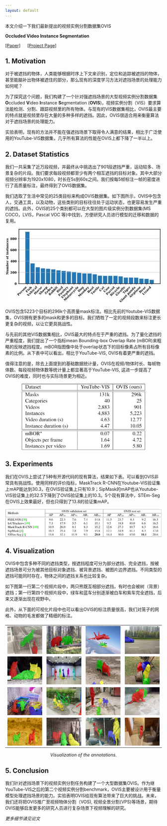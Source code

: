 ```yaml
---
layout: default
---
```


<head>
    <script src="https://cdn.mathjax.org/mathjax/latest/MathJax.js?config=TeX-AMS-MML_HTMLorMML" type="text/javascript"></script>
    <script type="text/x-mathjax-config">
        MathJax.Hub.Config({
            tex2jax: {
            skipTags: ['script', 'noscript', 'style', 'textarea', 'pre'],
            inlineMath: [['$','$']]
            }
        });
    </script>
</head>

本文介绍一下我们最新提出的视频实例分割数据集OVIS

**Occluded Video Instance Segmentation**

[[Paper]](https://arxiv.org/abs/2102.01558) &emsp; [[Project Page]](http://songbai.site/ovis/)

## 1. Motivation

对于被遮挡的物体，人类能够根据时序上下文来识别，定位和追踪被遮挡的物体，甚至能脑补出物体被遮住的部分，那么现有的深度学习方法对遮挡场景的处理能力如何呢？

为了探究这个问题，我们构建了一个针对强遮挡场景的大型视频实例分割数据集**O**ccluded **V**ideo **I**nstance **S**egmentation (**OVIS**)，视频实例分割（VIS）要求算法能检测、分割、跟踪视频里的所有物体。与现有的VIS数据集相比，OVIS最主要的特点就是视频里存在大量的多种多样的遮挡。因此，OVIS很适合用来衡量算法对于遮挡场景的处理能力。

实验表明，现有的方法并不能在强遮挡场景下取得令人满意的结果，相比于广泛使用的YouTube-VIS数据集，几乎所有算法的性能在OVIS上都下降了一半以上。


## 2. Dataset Statistics 

我们一共采集了近万段视频，并最终从中挑选出了901段遮挡严重，运动较多、场景复杂的片段。我们要求每段视频都至少有两个相互遮挡的目标对象。其中大部分视频分辨率为1920x1080，时长在5s到60s之间。我们按每5帧标注一帧的密度进行了高质量标注，最终得到了OVIS数据集。

我们选取了生活中常见的25类目标来构成OVIS数据集。如下图所示，OVIS中包含人，交通工具，以及动物，这些类别的目标往往处于运动状态，也更容易发生严重的遮挡。此外，OVIS的25个类别都可以在大型的图片级实例分割数据集(MS COCO，LVIS，Pascal VOC 等)中找到，方便研究人员进行模型的迁移和数据的复用。

<center><img src="data/figure3.jpg"></center>
<!-- ![](data/figure3.jpg) -->

OVIS包含5223个目标的296k个高质量mask标注。相比先前的Youtube-VIS数据集，OVIS拥有更多的mask和更多的目标。我们牺牲了一定的视频段数来标注更长更复杂的视频，以让它更具挑战性。

与先前的其他VIS数据集相比，OVIS最大的特点在于严重的遮挡。为了量化遮挡的严重程度，我们提出了一个指标mean Bounding-box Overlap Rate (mBOR)来粗略的反映遮挡程度。mBOR指图像中处于overlap状态下的目标像素占所有目标像素的比例。从下表中可以看出，相比于YouTube-VIS, OVIS有着更严重的遮挡。

值得注意的是，除去上面提到的基础数据统计量，OVIS在视频/物体时长、每帧物体数、每段视频物体数等统计量上都显著高于YouTube-VIS, 这进一步提高了OVIS的难度，同时也与实际场景更为相近。

<!-- ![](data/table1.jpg) -->
<center><img src="data/table1.jpg" width="400" height="215"></center>


## 3. Experiments

我们在OVIS上尝试了5种有开源代码的现有算法，结果如下表。可以看到OVIS非常具有挑战性。使用同样的评价指标，MaskTrack R-CNN在Youtube-VIS验证集上mAP能达到30.3，在OVIS验证集上只有10.9；SipMask的mAP也从Youtube-VIS验证集上的32.5下降到了OVIS验证集上的10.3。5个现有算法中，STEm-Seg在OVIS上效果最好，但也只得到了13.8的验证集mAP。

<!-- ![](data/table2.jpg) -->
<!-- <center><img src="data/table2.jpg"></center> -->
<center><img src="data/table2_baselines.jpg"></center>


## 4. Visualization

OVIS中包含多种不同的遮挡类型，按遮挡程度可分为部分遮挡、完全遮挡，按被遮挡场景可分为被其他目标对象遮挡、被背景遮挡、被图片边界遮挡。不同类型的遮挡可能同时存在，物体之间的遮挡关系也比较复杂。

如下图第一行第二个视频片段中，两只熊既互相部分遮挡，有时也会被树（背景）遮挡；第一行第四个视频片段中，绿车和蓝车分别逐渐被白车和紫车完全遮挡，后来又逐渐出现在视野中。

此外，从下面的可视化片段中也可以看出OVIS的标注质量很高，我们对笼子的网格、动物的毛发都做了精细的标注。

<!-- ![](data/figure2.jpg) -->

<table style="display:flex;justify-content:center;border:0" rules=none frame=void >
<tr>
<td><img src="./data/webp/2592056.webp" alt="2592056" width="160" height="90" />
</td>
<td><img src="./data/webp/2930398.webp" alt="2930398" width="160" height="90">
</td>
<td><img src="./data/webp/2932104.webp" alt="2932104" width="160" height="90">
</td>
<td><img src="./data/webp/3021160.webp" alt="3021160" width="160" height="90">
</td>
</tr>
<tr>
<td><img src="./data/webp_more/2524877_0_170.webp" width="160" height="90" />
</td>
<td><img src="./data/webp_more/2591274.webp" width="160" height="90">
</td>
<td><img src="./data/webp_more/2592058.webp" width="160" height="90">
</td>
<td><img src="./data/webp_more/2592138.webp" width="160" height="90">
</td>
</tr>
<tr>
<td><img src="./data/webp_more/2932109.webp" width="160" height="90" />
</td>
<td><img src="./data/webp_more/2932131.webp" width="160" height="90">
</td>
<td><img src="./data/webp_more/2932134.webp" width="160" height="90">
</td>
<td><img src="./data/webp_more/3163218.webp" width="160" height="90">
</td>
</tr>
<tr>
<td><img src="./data/webp_more/3383476.webp" width="160" height="90" />
</td>
<td><img src="./data/webp_more/3441792.webp" width="160" height="90">
</td>
<td><img src="./data/webp_more/3441794.webp" width="160" height="90">
</td>
<td><img src="./data/webp_more/3441797.webp" width="160" height="90">
</td>
</tr>
</table>
<center><i>Visualization of the annotations.</i></center>

<!-- *更多可视化样例见文末* -->


## 5. Conclusion

我们针对遮挡场景下的视频实例分割任务构建了一个大型数据集OVIS。作为继YouTube-VIS之后的第二个视频实例分割benchmark，OVIS主要被设计用于衡量模型处理遮挡场景的能力。实验表明OVIS给现有算法带来了巨大的挑战。未来，我们还将把OVIS推广至视频物体分割（VOS), 视频全景分割(VPS)等场景，期待OVIS能够启发更多的研究人员进行复杂场景下视频理解的研究。

*更多细节请见论文*



<!-- <table style="display:flex;justify-content:center;border:0" rules=none frame=void >
<tr>
<td><img src="./data/webp_more/2524877_0_170.webp" width="213" height="120" />
</td>
<td><img src="./data/webp_more/2591274.webp" width="213" height="120">
</td>
<td><img src="./data/webp_more/2592058.webp" width="213" height="120">
</td>
</tr>
<tr>
<td><img src="./data/webp_more/2592138.webp" width="213" height="120">
</td>
<td><img src="./data/webp_more/2932109.webp" width="213" height="120">
</td>
<td><img src="./data/webp_more/2932131.webp" width="213" height="120">
</td>
</tr>
<tr>
<td><img src="./data/webp_more/2932134.webp" width="213" height="120">
</td>
<td><img src="./data/webp_more/3163218.webp" width="213" height="120">
</td>
<td><img src="./data/webp_more/3383476.webp" width="213" height="120">
</td>
</tr>
<tr>
<td><img src="./data/webp_more/3441792.webp" width="213" height="120">
</td>
<td><img src="./data/webp_more/3441794.webp" width="213" height="120">
</td>
<td><img src="./data/webp_more/3441797.webp" width="213" height="120">
</td>
</tr>
</table>
<center><i>Visualization examples of the annotations.</i></center> -->

